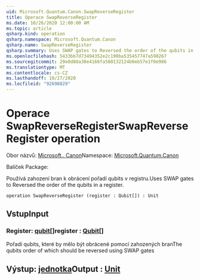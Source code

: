 ```yaml
---
uid: Microsoft.Quantum.Canon.SwapReverseRegister
title: Operace SwapReverseRegister
ms.date: 10/26/2020 12:00:00 AM
ms.topic: article
qsharp.kind: operation
qsharp.namespace: Microsoft.Quantum.Canon
qsharp.name: SwapReverseRegister
qsharp.summary: Uses SWAP gates to Reversed the order of the qubits in a register.
ms.openlocfilehash: 5433bb7d73494352e2c190ba535457747a590267
ms.sourcegitcommit: 29e0d88a30e4166fa580132124b0eb57e1f0e986
ms.translationtype: MT
ms.contentlocale: cs-CZ
ms.lasthandoff: 10/27/2020
ms.locfileid: "92698829"
---
```

# <a name="swapreverseregister-operation"></a><span data-ttu-id="b3d23-102">Operace SwapReverseRegister</span><span class="sxs-lookup"><span data-stu-id="b3d23-102">SwapReverseRegister operation</span></span>

<span data-ttu-id="b3d23-103">Obor názvů: [Microsoft.. Canon](xref:Microsoft.Quantum.Canon)</span><span class="sxs-lookup"><span data-stu-id="b3d23-103">Namespace: [Microsoft.Quantum.Canon](xref:Microsoft.Quantum.Canon)</span></span>

<span data-ttu-id="b3d23-104">Balíček [](https://nuget.org/packages/)</span><span class="sxs-lookup"><span data-stu-id="b3d23-104">Package: [](https://nuget.org/packages/)</span></span>


<span data-ttu-id="b3d23-105">Používá zahození bran k obrácení pořadí qubits v registru.</span><span class="sxs-lookup"><span data-stu-id="b3d23-105">Uses SWAP gates to Reversed the order of the qubits in a register.</span></span>

```qsharp
operation SwapReverseRegister (register : Qubit[]) : Unit
```


## <a name="input"></a><span data-ttu-id="b3d23-106">Vstup</span><span class="sxs-lookup"><span data-stu-id="b3d23-106">Input</span></span>

### <a name="register--qubit"></a><span data-ttu-id="b3d23-107">Register: [qubit](xref:microsoft.quantum.lang-ref.qubit)[]</span><span class="sxs-lookup"><span data-stu-id="b3d23-107">register : [Qubit](xref:microsoft.quantum.lang-ref.qubit)[]</span></span>

<span data-ttu-id="b3d23-108">Pořadí qubits, které by mělo být obrácené pomocí zahozených bran</span><span class="sxs-lookup"><span data-stu-id="b3d23-108">The qubits order of which should be reversed using SWAP gates</span></span>



## <a name="output--unit"></a><span data-ttu-id="b3d23-109">Výstup: [jednotka](xref:microsoft.quantum.lang-ref.unit)</span><span class="sxs-lookup"><span data-stu-id="b3d23-109">Output : [Unit](xref:microsoft.quantum.lang-ref.unit)</span></span>

